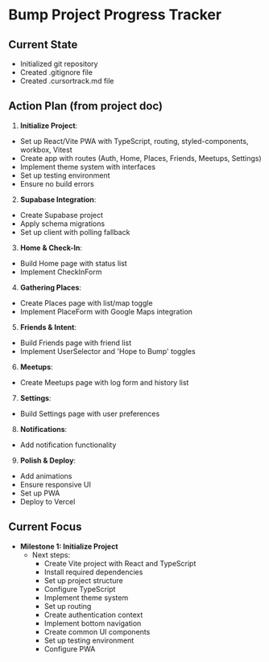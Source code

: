 # Bump Project Progress Tracker

## Current State
- Initialized git repository
- Created .gitignore file
- Created .cursortrack.md file

## Action Plan (from project doc)
1. **Initialize Project**:  
  - Set up React/Vite PWA with TypeScript, routing, styled-components, workbox, Vitest
  - Create app with routes (Auth, Home, Places, Friends, Meetups, Settings)
  - Implement theme system with interfaces
  - Set up testing environment
  - Ensure no build errors

2. **Supabase Integration**:  
  - Create Supabase project
  - Apply schema migrations
  - Set up client with polling fallback

3. **Home & Check-In**:  
  - Build Home page with status list
  - Implement CheckInForm

4. **Gathering Places**:  
  - Create Places page with list/map toggle
  - Implement PlaceForm with Google Maps integration

5. **Friends & Intent**:  
  - Build Friends page with friend list
  - Implement UserSelector and 'Hope to Bump' toggles

6. **Meetups**:  
  - Create Meetups page with log form and history list

7. **Settings**:  
  - Build Settings page with user preferences

8. **Notifications**:  
  - Add notification functionality

9. **Polish & Deploy**:  
  - Add animations
  - Ensure responsive UI
  - Set up PWA
  - Deploy to Vercel

## Current Focus
- **Milestone 1: Initialize Project**
  - Next steps:
    - Create Vite project with React and TypeScript
    - Install required dependencies
    - Set up project structure
    - Configure TypeScript
    - Implement theme system
    - Set up routing
    - Create authentication context
    - Implement bottom navigation
    - Create common UI components
    - Set up testing environment
    - Configure PWA 